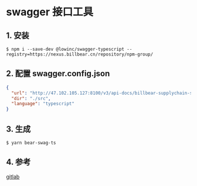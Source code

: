 # swagger 接口工具

## 1. 安装

 `$ npm i --save-dev @lowinc/swagger-typescript --registry=https://nexus.billbear.cn/repository/npm-group/`


## 2. 配置 swagger.config.json

```json
{
  "url": "http://47.102.105.127:8100/v3/api-docs/billbear-supplychain-server",
  "dir": "./src",
  "language": "typescript"
}

```

## 3. 生成


`$ yarn bear-swag-ts`



## 4. 参考

[gitlab](https://gitlab.dev.billbear.cn/interest/frontend/admin-api-billbear-foodie-first-server)